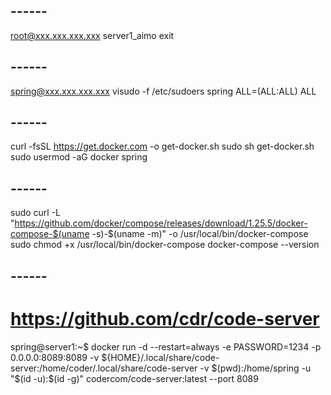
## ------
root@xxx.xxx.xxx.xxx
server1_aimo
exit
## ------
spring@xxx.xxx.xxx.xxx
visudo -f /etc/sudoers
spring  ALL=(ALL:ALL) ALL
## ------
curl -fsSL https://get.docker.com -o get-docker.sh
sudo sh get-docker.sh
sudo usermod -aG docker spring
## ------
sudo curl -L "https://github.com/docker/compose/releases/download/1.25.5/docker-compose-$(uname -s)-$(uname -m)" -o /usr/local/bin/docker-compose
sudo chmod +x /usr/local/bin/docker-compose
docker-compose --version
## ------
# https://github.com/cdr/code-server
spring@server1:~$ docker run -d --restart=always -e PASSWORD=1234 -p 0.0.0.0:8089:8089 -v ${HOME}/.local/share/code-server:/home/coder/.local/share/code-server -v $(pwd):/home/spring -u "$(id -u):$(id -g)" codercom/code-server:latest --port 8089
